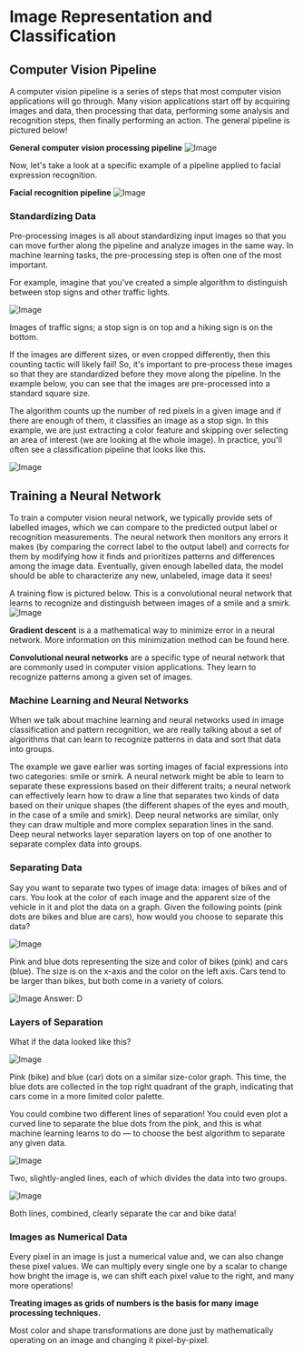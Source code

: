 # Image Representation and Classification
## Computer Vision Pipeline
A computer vision pipeline is a series of steps that most computer vision applications will go through. Many vision applications start off by acquiring images and data, then processing that data, performing some analysis and recognition steps, then finally performing an action. The general pipeline is pictured below!

**General computer vision processing pipeline**
![Image](https://video.udacity-data.com/topher/2017/March/58d03bda_screen-shot-2017-03-13-at-12.36.54-pm/screen-shot-2017-03-13-at-12.36.54-pm.png)

Now, let's take a look at a specific example of a pipeline applied to facial expression recognition.

**Facial recognition pipeline**
![Image](https://video.udacity-data.com/topher/2018/April/5ade67ef_screen-shot-2018-04-23-at-4.10.20-pm/screen-shot-2018-04-23-at-4.10.20-pm.png)

### Standardizing Data
Pre-processing images is all about standardizing input images so that you can move further along the pipeline and analyze images in the same way. In machine learning tasks, the pre-processing step is often one of the most important.

For example, imagine that you've created a simple algorithm to distinguish between stop signs and other traffic lights.

![Image](https://video.udacity-data.com/topher/2018/April/5ade672f_screen-shot-2018-04-23-at-4.05.20-pm/screen-shot-2018-04-23-at-4.05.20-pm.png)

Images of traffic signs; a stop sign is on top and a hiking sign is on the bottom.

If the images are different sizes, or even cropped differently, then this counting tactic will likely fail! So, it's important to pre-process these images so that they are standardized before they move along the pipeline. In the example below, you can see that the images are pre-processed into a standard square size.

The algorithm counts up the number of red pixels in a given image and if there are enough of them, it classifies an image as a stop sign. In this example, we are just extracting a color feature and skipping over selecting an area of interest (we are looking at the whole image). In practice, you'll often see a classification pipeline that looks like this.

![Image](https://video.udacity-data.com/topher/2018/April/5ade6541_stop-sign-classification/stop-sign-classification.png)

## Training a Neural Network
To train a computer vision neural network, we typically provide sets of labelled images, which we can compare to the predicted output label or recognition measurements. The neural network then monitors any errors it makes (by comparing the correct label to the output label) and corrects for them by modifying how it finds and prioritizes patterns and differences among the image data. Eventually, given enough labelled data, the model should be able to characterize any new, unlabeled, image data it sees!

A training flow is pictured below. This is a convolutional neural network that learns to recognize and distinguish between images of a smile and a smirk.
![Image](https://video.udacity-data.com/topher/2018/April/5ade68dd_screen-shot-2018-04-23-at-4.14.19-pm/screen-shot-2018-04-23-at-4.14.19-pm.png)

**Gradient descent** is a a mathematical way to minimize error in a neural network. More information on this minimization method can be found here.

**Convolutional neural networks** are a specific type of neural network that are commonly used in computer vision applications. They learn to recognize patterns among a given set of images.

### Machine Learning and Neural Networks
When we talk about machine learning and neural networks used in image classification and pattern recognition, we are really talking about a set of algorithms that can learn to recognize patterns in data and sort that data into groups.

The example we gave earlier was sorting images of facial expressions into two categories: smile or smirk. A neural network might be able to learn to separate these expressions based on their different traits; a neural network can effectively learn how to draw a line that separates two kinds of data based on their unique shapes (the different shapes of the eyes and mouth, in the case of a smile and smirk). Deep neural networks are similar, only they can draw multiple and more complex separation lines in the sand. Deep neural networks layer separation layers on top of one another to separate complex data into groups.

### Separating Data
Say you want to separate two types of image data: images of bikes and of cars. You look at the color of each image and the apparent size of the vehicle in it and plot the data on a graph. Given the following points (pink dots are bikes and blue are cars), how would you choose to separate this data?

![Image](https://video.udacity-data.com/topher/2018/March/5ab58682_screen-shot-2018-03-23-at-3.57.38-pm/screen-shot-2018-03-23-at-3.57.38-pm.png)

Pink and blue dots representing the size and color of bikes (pink) and cars (blue). The size is on the x-axis and the color on the left axis. Cars tend to be larger than bikes, but both come in a variety of colors.

![Image](https://video.udacity-data.com/topher/2018/March/5ab586c8_screen-shot-2018-03-23-at-3.59.04-pm/screen-shot-2018-03-23-at-3.59.04-pm.png)
Answer: D

### Layers of Separation
What if the data looked like this?

![Image](https://video.udacity-data.com/topher/2018/March/5ab587ad_screen-shot-2018-03-23-at-4.02.58-pm/screen-shot-2018-03-23-at-4.02.58-pm.png)

Pink (bike) and blue (car) dots on a similar size-color graph. This time, the blue dots are collected in the top right quadrant of the graph, indicating that cars come in a more limited color palette.

You could combine two different lines of separation! You could even plot a curved line to separate the blue dots from the pink, and this is what machine learning learns to do — to choose the best algorithm to separate any given data.

![Image](https://video.udacity-data.com/topher/2018/March/5ab5880d_screen-shot-2018-03-23-at-4.04.35-pm/screen-shot-2018-03-23-at-4.04.35-pm.png)

Two, slightly-angled lines, each of which divides the data into two groups.

![Image](https://video.udacity-data.com/topher/2018/March/5ab5884a_screen-shot-2018-03-23-at-4.05.32-pm/screen-shot-2018-03-23-at-4.05.32-pm.png)

Both lines, combined, clearly separate the car and bike data!

### Images as Numerical Data
Every pixel in an image is just a numerical value and, we can also change these pixel values. We can multiply every single one by a scalar to change how bright the image is, we can shift each pixel value to the right, and many more operations!

**Treating images as grids of numbers is the basis for many image processing techniques.**

Most color and shape transformations are done just by mathematically operating on an image and changing it pixel-by-pixel.
